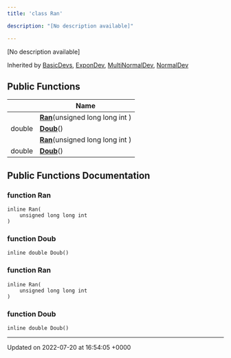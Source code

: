```yaml
---
title: 'class Ran'

description: "[No description available]"

---
```









[No description available]

Inherited by [BasicDevs](/documentation/code/classes/classbasicdevs/), [ExponDev](/documentation/code/classes/classexpondev/), [MultiNormalDev](/documentation/code/classes/classmultinormaldev/), [NormalDev](/documentation/code/classes/classnormaldev/)

## Public Functions

|                | Name           |
| -------------- | -------------- |
| | **[Ran](/documentation/code/classes/classran/#function-ran)**(unsigned long long int ) |
| double | **[Doub](/documentation/code/classes/classran/#function-doub)**() |
| | **[Ran](/documentation/code/classes/classran/#function-ran)**(unsigned long long int ) |
| double | **[Doub](/documentation/code/classes/classran/#function-doub)**() |

## Public Functions Documentation

### function Ran

```
inline Ran(
    unsigned long long int 
)
```


### function Doub

```
inline double Doub()
```


### function Ran

```
inline Ran(
    unsigned long long int 
)
```


### function Doub

```
inline double Doub()
```


-------------------------------

Updated on 2022-07-20 at 16:54:05 +0000